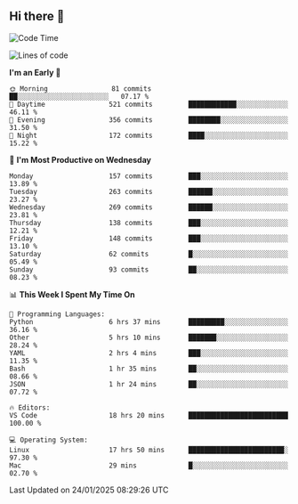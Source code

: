 ## Hi there 👋

<!--
**Wangmerlyn/Wangmerlyn** is a ✨ _special_ ✨ repository because its `README.md` (this file) appears on your GitHub profile.

Here are some ideas to get you started:

- 🔭 I’m currently working on ...
- 🌱 I’m currently learning ...
- 👯 I’m looking to collaborate on ...
- 🤔 I’m looking for help with ...
- 💬 Ask me about ...
- 📫 How to reach me: ...
- 😄 Pronouns: ...
- ⚡ Fun fact: ...
-->
<!--START_SECTION:waka-->
![Code Time](http://img.shields.io/badge/Code%20Time-32%20hrs%202%20mins-blue)

![Lines of code](https://img.shields.io/badge/From%20Hello%20World%20I%27ve%20Written-8.2%20million%20lines%20of%20code-blue)

**I'm an Early 🐤** 

```text
🌞 Morning                81 commits          ██░░░░░░░░░░░░░░░░░░░░░░░   07.17 % 
🌆 Daytime                521 commits         ████████████░░░░░░░░░░░░░   46.11 % 
🌃 Evening                356 commits         ████████░░░░░░░░░░░░░░░░░   31.50 % 
🌙 Night                  172 commits         ████░░░░░░░░░░░░░░░░░░░░░   15.22 % 
```
📅 **I'm Most Productive on Wednesday** 

```text
Monday                   157 commits         ███░░░░░░░░░░░░░░░░░░░░░░   13.89 % 
Tuesday                  263 commits         ██████░░░░░░░░░░░░░░░░░░░   23.27 % 
Wednesday                269 commits         ██████░░░░░░░░░░░░░░░░░░░   23.81 % 
Thursday                 138 commits         ███░░░░░░░░░░░░░░░░░░░░░░   12.21 % 
Friday                   148 commits         ███░░░░░░░░░░░░░░░░░░░░░░   13.10 % 
Saturday                 62 commits          █░░░░░░░░░░░░░░░░░░░░░░░░   05.49 % 
Sunday                   93 commits          ██░░░░░░░░░░░░░░░░░░░░░░░   08.23 % 
```


📊 **This Week I Spent My Time On** 

```text
💬 Programming Languages: 
Python                   6 hrs 37 mins       █████████░░░░░░░░░░░░░░░░   36.16 % 
Other                    5 hrs 10 mins       ███████░░░░░░░░░░░░░░░░░░   28.24 % 
YAML                     2 hrs 4 mins        ███░░░░░░░░░░░░░░░░░░░░░░   11.35 % 
Bash                     1 hr 35 mins        ██░░░░░░░░░░░░░░░░░░░░░░░   08.66 % 
JSON                     1 hr 24 mins        ██░░░░░░░░░░░░░░░░░░░░░░░   07.72 % 

🔥 Editors: 
VS Code                  18 hrs 20 mins      █████████████████████████   100.00 % 

💻 Operating System: 
Linux                    17 hrs 50 mins      ████████████████████████░   97.30 % 
Mac                      29 mins             █░░░░░░░░░░░░░░░░░░░░░░░░   02.70 % 
```


 Last Updated on 24/01/2025 08:29:26 UTC
<!--END_SECTION:waka-->
